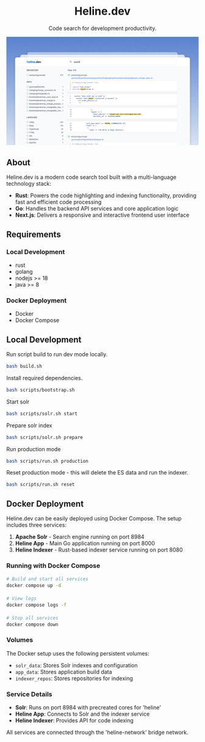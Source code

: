 <h1 align="center"> Heline.dev </h1>
<p align="center">
    Code search for development productivity.
</p>

<p align="center">
    <img src="https://raw.githubusercontent.com/ahmadrosid/heline.dev/refs/heads/main/demo.png" />
</p>

## About

Heline.dev is a modern code search tool built with a multi-language technology stack:

- **Rust**: Powers the code highlighting and indexing functionality, providing fast and efficient code processing
- **Go**: Handles the backend API services and core application logic
- **Next.js**: Delivers a responsive and interactive frontend user interface

## Requirements

### Local Development
- rust
- golang
- nodejs >= 18
- java >= 8

### Docker Deployment
- Docker
- Docker Compose

## Local Development

Run script build to run dev mode locally.

```bash
bash build.sh
```

Install required dependencies.

```bash
bash scripts/bootstrap.sh
```

Start solr

```bash
bash scripts/solr.sh start
```

Prepare solr index

```bash
bash scripts/solr.sh prepare
```

Run production mode

```bash
bash scripts/run.sh production
```

Reset production mode - this will delete the ES data and run the indexer.

```bash
bash scripts/run.sh reset
```

## Docker Deployment

Heline.dev can be easily deployed using Docker Compose. The setup includes three services:

1. **Apache Solr** - Search engine running on port 8984
2. **Heline App** - Main Go application running on port 8000
3. **Heline Indexer** - Rust-based indexer service running on port 8080

### Running with Docker Compose

```bash
# Build and start all services
docker compose up -d

# View logs
docker compose logs -f

# Stop all services
docker compose down
```

### Volumes

The Docker setup uses the following persistent volumes:

- `solr_data`: Stores Solr indexes and configuration
- `app_data`: Stores application build data
- `indexer_repos`: Stores repositories for indexing

### Service Details

- **Solr**: Runs on port 8984 with precreated cores for 'heline'
- **Heline App**: Connects to Solr and the indexer service
- **Heline Indexer**: Provides API for code indexing

All services are connected through the 'heline-network' bridge network.
